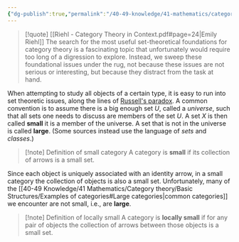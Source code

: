 ```yaml
---
{"dg-publish":true,"permalink":"/40-49-knowledge/41-mathematics/category-theory/basic-structures/set-theoretic-issues/","tags":["category_theory","quotes"],"updated":"2024-07-22T20:01:57-07:00"}
---
```


> [!quote] [[Riehl - Category Theory in Context.pdf#page=24|Emily Riehl]]
> The search for the most useful set-theoretical foundations for category theory is a fascinating topic that unfortunately would require too long of a digression to explore. Instead, we sweep these foundational issues under the rug, not because these issues are not serious or interesting, but because they distract from the task at hand.

When attempting to study all objects of a certain type, it is easy to run into set theoretic issues, along the lines of [Russell's paradox](https://en.wikipedia.org/wiki/Russell%27s_paradox). A common convention is to assume there is a big enough set $U$, called a *universe*, such that all sets one needs to discuss are members of the set $U$. A set $X$ is then called **small** it is a member of the universe. A set that is not in the universe is called **large**. (Some sources instead use the language of *sets* and *classes*.)

>[!note] Definition of small category
>A category is **small** if its collection of arrows is a small set.

Since each object is uniquely associated with an identity arrow, in a small category the collection of objects is also a small set. Unfortunately, many of the [[40-49 Knowledge/41 Mathematics/Category theory/Basic Structures/Examples of categories#Large categories\|common categories]] we encounter are not small, i.e., are **large**. 

>[!note] Definition of locally small
>A category is **locally small** if for any pair of objects the collection of arrows between those objects is a small set.